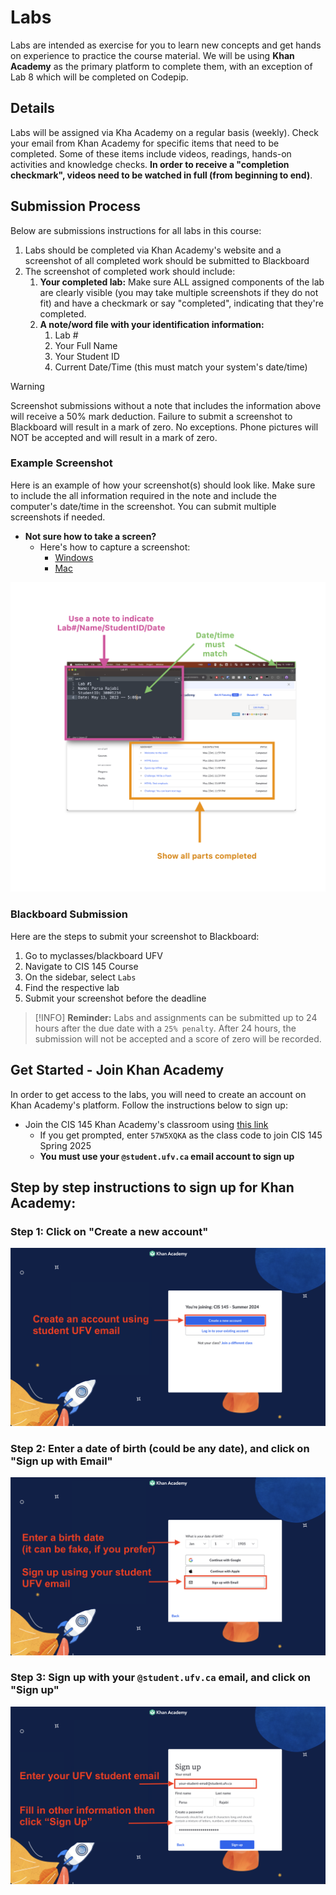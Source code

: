 # Labs

Labs are intended as exercise for you to learn new concepts and get hands on experience to practice the course material. We will be using **Khan Academy** as the primary platform to complete them, with an exception of Lab 8 which will be completed on Codepip.

## Details 

Labs will be assigned via Kha Academy on a regular basis (weekly). Check your email from Khan Academy for specific items that need to be completed. Some of these items include videos, readings, hands-on activities and knowledge checks. **In order to receive a "completion checkmark", videos need to be watched in full (from beginning to end)**.

## Submission Process

Below are submissions instructions for all labs in this course:

1. Labs should be completed via Khan Academy's website and a screenshot of all completed work should be submitted to Blackboard
2. The screenshot of completed work should include:
   1. **Your completed lab:** Make sure ALL assigned components of the lab are clearly visible (you may take multiple screenshots if they do not fit) and have a checkmark or say "completed", indicating that they're completed.
   2. **A note/word file with your identification information:**
      1. Lab #
      2. Your Full Name
      3. Your Student ID
      4. Current Date/Time (this must match your system's date/time)

> [!WARNING]
> Screenshot submissions without a note that includes the information above will receive a 50% mark deduction. Failure to submit a screenshot to Blackboard will result in a mark of zero. No exceptions. Phone pictures will NOT be accepted and will result in a mark of zero.

### Example Screenshot

Here is an example of how your screenshot(s) should look like. Make sure to include the all information required in the note and include the computer's date/time in the screenshot. You can submit multiple screenshots if needed.

- **Not sure how to take a screen?**
  - Here's how to capture a screenshot:
    - [Windows](https://www.wikihow.com/Take-a-Screenshot-in-Microsoft-Windows)
    - [Mac](https://support.apple.com/en-ca/HT201361)


![](images/labs/lab-completed-annotated.png)

### Blackboard Submission

Here are the steps to submit your screenshot to Blackboard:

1. Go to myclasses/blackboard UFV
2. Navigate to CIS 145 Course
3. On the sidebar, select `Labs`
4. Find the respective lab
5. Submit your screenshot before the deadline

> [!INFO]
> **Reminder:** Labs and assignments can be submitted up to 24 hours after the due date with a `25% penalty`. After 24 hours, the submission will not be accepted and a score of zero will be recorded. 

## Get Started - Join Khan Academy

In order to get access to the labs, you will need to create an account on Khan Academy's platform. Follow the instructions below to sign up:

- Join the CIS 145 Khan Academy's classroom using [this link](https://www.khanacademy.org/join/57W5XQKA)
   - If you get prompted, enter `57W5XQKA` as the class code to join CIS 145 Spring 2025
   - **You must use your `@student.ufv.ca` email account to sign up**

## Step by step instructions to sign up for Khan Academy:

### Step 1: Click on "Create a new account"
![Join Khan Academy 1](images/labs/khan-step-1-annotated.png)

### Step 2: Enter a date of birth (could be any date), and click on "Sign up with Email"
![Join Khan Academy 2](images/labs/khan-step-2-annotated.png)

### Step 3: Sign up with your `@student.ufv.ca` email, and click on "Sign up"
![Join Khan Academy 3](images/labs/khan-step-3-annotated.png)
